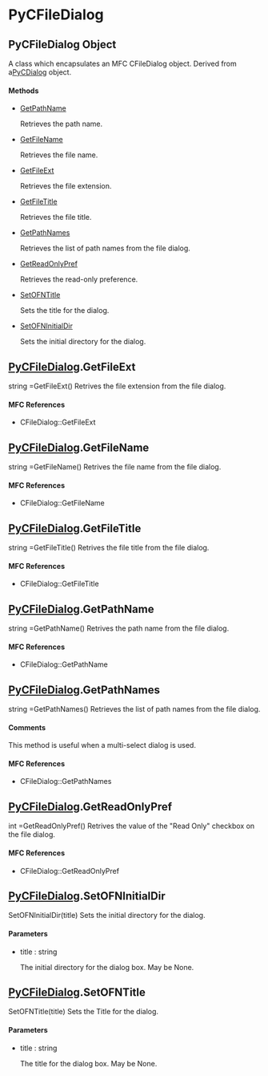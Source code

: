 # PyCFileDialog

## PyCFileDialog Object



A class which encapsulates an MFC CFileDialog object\.  Derived from a[PyCDialog](#pycdialog) object\.

#### Methods


  - [GetPathName](PyCFileDialog.md#pycfiledialoggetpathname)

    Retrieves the path name\.&nbsp;

  - [GetFileName](PyCFileDialog.md#pycfiledialoggetfilename)

    Retrieves the file name\.&nbsp;

  - [GetFileExt](PyCFileDialog.md#pycfiledialoggetfileext)

    Retrieves the file extension\.&nbsp;

  - [GetFileTitle](PyCFileDialog.md#pycfiledialoggetfiletitle)

    Retrieves the file title\.&nbsp;

  - [GetPathNames](PyCFileDialog.md#pycfiledialoggetpathnames)

    Retrieves the list of path names from the file dialog\.&nbsp;

  - [GetReadOnlyPref](PyCFileDialog.md#pycfiledialoggetreadonlypref)

    Retrieves the read-only preference\.&nbsp;

  - [SetOFNTitle](PyCFileDialog.md#pycfiledialogsetofntitle)

    Sets the title for the dialog\.&nbsp;

  - [SetOFNInitialDir](PyCFileDialog.md#pycfiledialogsetofninitialdir)

    Sets the initial directory for the dialog\.&nbsp;


## [PyCFileDialog](#pycfiledialog)\.GetFileExt



string =GetFileExt\(\)
Retrives the file extension from the file dialog\.

#### MFC References


  - CFileDialog::GetFileExt

## [PyCFileDialog](#pycfiledialog)\.GetFileName



string =GetFileName\(\)
Retrives the file name from the file dialog\.

#### MFC References


  - CFileDialog::GetFileName

## [PyCFileDialog](#pycfiledialog)\.GetFileTitle



string =GetFileTitle\(\)
Retrives the file title from the file dialog\.

#### MFC References


  - CFileDialog::GetFileTitle

## [PyCFileDialog](#pycfiledialog)\.GetPathName



string =GetPathName\(\)
Retrives the path name from the file dialog\.

#### MFC References


  - CFileDialog::GetPathName

## [PyCFileDialog](#pycfiledialog)\.GetPathNames



string =GetPathNames\(\)
Retrieves the list of path names from the file dialog\.

#### Comments


This method is useful when a multi-select dialog is used\.

#### MFC References


  - CFileDialog::GetPathNames

## [PyCFileDialog](#pycfiledialog)\.GetReadOnlyPref



int =GetReadOnlyPref\(\)
Retrives the value of the "Read Only" checkbox on the file dialog\.

#### MFC References


  - CFileDialog::GetReadOnlyPref

## [PyCFileDialog](#pycfiledialog)\.SetOFNInitialDir

SetOFNInitialDir\(title\)
Sets the initial directory for the dialog\.

#### Parameters


  - title : string

    The initial directory for the dialog box\.  May be None\.

## [PyCFileDialog](#pycfiledialog)\.SetOFNTitle

SetOFNTitle\(title\)
Sets the Title for the dialog\.

#### Parameters


  - title : string

    The title for the dialog box\.  May be None\.